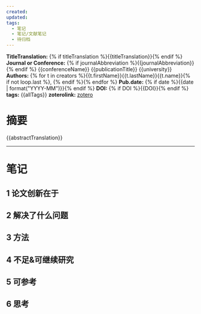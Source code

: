 ```yaml
---
created: 
updated: 
tags:
  - 笔记
  - 笔记/文献笔记
  - 待归档
---
```


**TitleTranslation:**  {% if titleTranslation %}{{titleTranslation}}{% endif %} 
**Journal or Conference:**  {% if journalAbbreviation %}{{journalAbbreviation}}{% endif %} {{conferenceName}} {{publicationTitle}} {{university}}
**Authors:**  {% for t in creators %}{{t.firstName}}{{t.lastName}}{{t.name}}{% if not loop.last %}, {% endif %}{% endfor %}
**Pub.date:**  {% if date %}{{date | format("YYYY-MM")}}{% endif %}
**DOI:**  {% if DOI %}{{DOI}}{% endif %}
**tags:** {{allTags}}
**zoterolink:**  [zotero]({{select}})

# 摘要
{{abstractTranslation}}

***

# 笔记

## 1 论文创新在于

## 2 解决了什么问题

## 3 方法

## 4 不足&可继续研究

## 5 可参考

## 6 思考
